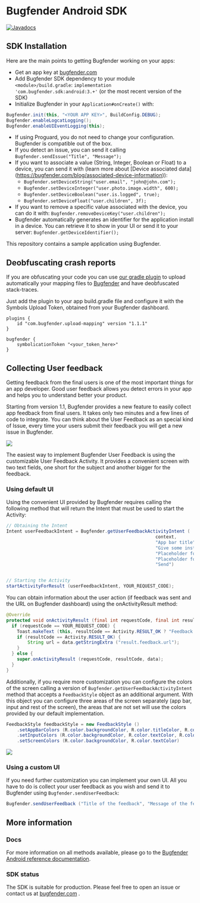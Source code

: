 # Bugfender Android SDK

[![Javadocs](http://www.javadoc.io/badge/com.bugfender.sdk/android.svg)](http://www.javadoc.io/doc/com.bugfender.sdk/android)

## SDK Installation
Here are the main points to getting Bugfender working on your apps:

* Get an app key at [bugfender.com](https://bugfender.com/)
* Add Bugfender SDK dependency to your module `<module>/build.gradle`: `implementation 'com.bugfender.sdk:android:3.+'` (or the most recent version of the SDK)
* Initialize Bugfender in your `Application#onCreate()` with:

```java
Bugfender.init(this, "<YOUR APP KEY>", BuildConfig.DEBUG);
Bugfender.enableLogcatLogging();
Bugfender.enableUIEventLogging(this);
```

* If using Proguard, you do not need to change your configuration. Bugfender is compatible out of the box.
* If you detect an issue, you can send it calling `Bugfender.sendIssue("Title", "Message");`
* If you want to associate a value (String, Integer, Boolean or Float) to a device, you can send it with (learn more about [Device associated data] (https://bugfender.com/blog/associated-device-information)):
  - `Bugfender.setDeviceString("user.email", "john@john.com");`
  - `Bugfender.setDeviceInteger("user.photo.image.width", 600);`
  - `Bugfender.setDeviceBoolean("user.is.logged", true);`
  - `Bugfender.setDeviceFloat("user.children", 3f);`
* If you want to remove a specific value associated with the device, you can do it with: `Bugfender.removeDeviceKey("user.children");`
* Bugfender automatically generates an identifier for the application install in a device. You can retrieve it to show in your UI or send it to your server: `Bugfender.getDeviceIdentifier();`

This repository contains a sample application using Bugfender.

## Deobfuscating crash reports
If you are obfuscating your code you can use [our gradle plugin](https://plugins.gradle.org/plugin/com.bugfender.upload-mapping) to upload automatically 
your mapping files to [Bugfender](https://bugfender.com) and have deobfuscated stack-traces.

Just add the plugin to your app build.gradle file and configure it with the Symbols Upload Token, obtained from your Bugfender dashboard.
```
plugins {
    id "com.bugfender.upload-mapping" version "1.1.1"
}

bugfender {
    symbolicationToken "<your_token_here>"
}
```

## Collecting User feedback

Getting feedback from the final users is one of the most important things for an app developer. Good user feedback allows you detect errors in your app and helps you to understand better your product.

Starting from version 1.1, Bugfender provides a new feature to easily collect app feedback from final users. It takes only two minutes and a few lines of code to integrate. You can think about the User Feedback as an special kind of Issue, every time your users submit their feedback you will get a new issue in Bugfender.

![](Docs/feedback-default-style.png)

The easiest way to implement Bugfender User Feedback is using the customizable User Feedback Activity. It provides a convenient screen with two text fields, one short for the subject and another bigger for the feedback.

### Using default UI

Using the convenient UI provided by Bugfender requires calling the following method that will return the Intent that must be used to start the Activity:
```java
// Obtaining the Intent
Intent userFeedbackIntent = Bugfender.getUserFeedbackActivityIntent (
                                                        context,
                                                        "App bar title",
                                                        "Give some instructions to your users",
                                                        "Placeholder for subject textfield" ,
                                                        "Placeholder for message textfield",
                                                        "Send")


// Starting the Activity
startActivityForResult (userFeedbackIntent, YOUR_REQUEST_CODE);
```
You can obtain information about the user action (if feedback was sent and the URL on Bugfender dashboard) using the onActivityResult method:
```java
@Override
protected void onActivityResult (final int requestCode, final int resultCode, final Intent data) {
  if (requestCode == YOUR_REQUEST_CODE) {
    Toast.makeText (this, resultCode == Activity.RESULT_OK ? "Feedback sent" : "Feedback cancelled", Toast.LENGTH_SHORT).show ();
    if (resultCode == Activity.RESULT_OK) {
	    String url = data.getStringExtra ("result.feedback.url");
    }
  } else {
    super.onActivityResult (requestCode, resultCode, data);
  }
}
```
Additionally, if you require more customization you can configure the colors of the screen calling a version of `Bugfender.getUserFeedbackActivityIntent` method that accepts a `FeedbackStyle` object as an additional argument. With this object you can configure three areas of the screen separately (app bar, input and rest of the screen), the areas that are not set will use the colors provided by our default implementation.
```java
FeedbackStyle feedbackStyle = new FeedbackStyle ()
    .setAppBarColors (R.color.backgroundColor, R.color.titleColor, R.color.closeButtonColor, R.color.actionButtonColor)
    .setInputColors (R.color.backgroundColor, R.color.textColor, R.color.hintColor)
    .setScreenColors (R.color.backgroundColor, R.color.textColor)
```
![](Docs/feedback-custom-style.png)

### Using a custom UI

If you need further customization you can implement your own UI. All you have to do is collect your user feedback as you wish and send it to Bugfender using `Bugfender.sendUserFeedback`:

```java
Bugfender.sendUserFeedback ("Title of the feedback", "Message of the feedback")
```

## More information
### Docs
For more information on all methods available, please go to the [Bugfender Android reference documentation](http://www.javadoc.io/doc/com.bugfender.sdk/android).

### SDK status
The SDK is suitable for production. Please feel free to open an issue or contact us at [bugfender.com](https://bugfender.com) .
